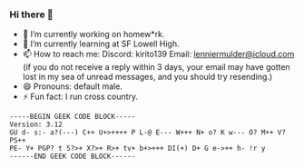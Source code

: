 ### Hi there 👋

- 🔭 I’m currently working on homew*rk.
- 🌱 I’m currently learning at SF Lowell High.
- 📫 How to reach me: Discord: kirito139 Email: lenniermulder@icloud.com (if you do not receive a reply within 3 days, your email may have gotten lost in my sea of unread messages, and you should try resending.)
- 😄 Pronouns: default male.
- ⚡ Fun fact: I run cross country.
```
-----BEGIN GEEK CODE BLOCK-----
Version: 3.12
GU d- s:- a?(---) C++ U+>++++ P L-@ E--- W+++ N+ o? K w--- O? M++ V? PS++
PE- Y+ PGP? t 5?>+ X?>+ R>+ tv+ b+>+++ DI(+) D+ G e->++ h- !r y 
------END GEEK CODE BLOCK------
```

<!--
**Kirito139/Kirito139** is a ✨ _special_ ✨ repository because its `README.md` (this file) appears on your GitHub profile.

Here are some ideas to get you started:

- 🔭 I’m currently working on ...
- 🌱 I’m currently learning ...
- 👯 I’m looking to collaborate on ...
- 🤔 I’m looking for help with ...
- 💬 Ask me about ...
- 📫 How to reach me: ...
- 😄 Pronouns: ...
- ⚡ Fun fact: ...
-->
